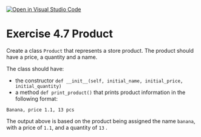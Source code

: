 [![Open in Visual Studio Code](https://classroom.github.com/assets/open-in-vscode-f059dc9a6f8d3a56e377f745f24479a46679e63a5d9fe6f495e02850cd0d8118.svg)](https://classroom.github.com/online_ide?assignment_repo_id=6337474&assignment_repo_type=AssignmentRepo)
# Exercise 4.7 Product

Create a class `Product` that represents a store product. The product should have a price, a quantity and a name.

The class should have:

- the constructor `def __init__(self, initial_name, initial_price, initial_quantity)`
- a method `def print_product()` that prints product information in the following format:

```plaintext
Banana, price 1.1, 13 pcs
```

The output above is based on the product being assigned the name `banana`, with a price of `1.1`, and a quantity of `13` .
